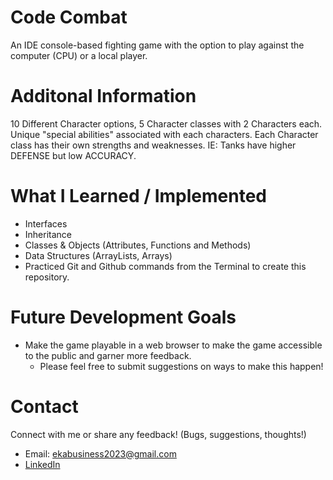 # Code Combat

An IDE console-based fighting game with the option to play against the computer (CPU) or a local player.

# Additonal Information

10 Different Character options, 5 Character classes with 2 Characters each. Unique "special abilities" associated with each characters. Each Character class has their own strengths and weaknesses. IE: Tanks have higher DEFENSE but low ACCURACY.

# What I Learned / Implemented

* Interfaces
* Inheritance
* Classes & Objects (Attributes, Functions and Methods)
* Data Structures (ArrayLists, Arrays)
* Practiced Git and Github commands from the Terminal to create this repository.


# Future Development Goals

* Make the game playable in a web browser to make the game accessible to the public and garner more feedback.
    * Please feel free to submit suggestions on ways to make this happen!

# Contact

Connect with me or share any feedback! (Bugs, suggestions, thoughts!)

* Email: ekabusiness2023@gmail.com
* [LinkedIn](https://www.linkedin.com/in/edward-amoako-4798251bb/ "LinkedIn") 

